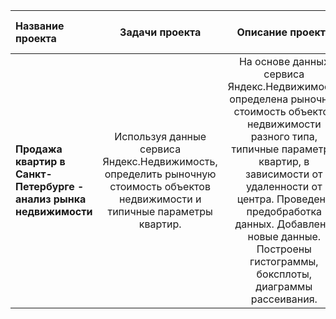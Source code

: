 | Название проекта | Задачи проекта | Описание проекта |Ключевые слова проекта  | Используемые библиотеки и навыки|
| :---         |   :---:      |   :---:      |:---:      |          ---: |
| **Продажа квартир в Санкт-Петербурге - анализ рынка недвижимости**   | Используя данные сервиса Яндекс.Недвижимость, определить рыночную стоимость объектов недвижимости и типичные параметры квартир.| На основе данных сервиса Яндекс.Недвижимость определена рыночная стоимость объектов недвижимости разного типа, типичные параметры квартир, в зависимости от удаленности от центра. Проведена предобработка данных. Добавлены новые данные. Построены гистограммы, боксплоты, диаграммы рассеивания. | обработка данных, histogram, boxplot, scattermatrix, категоризация, scatterplot,  фрод-мониторинг  | pandas, numpy, Matplotlib, исследователский анализ данных, визуализация данных, предобработка данных |
